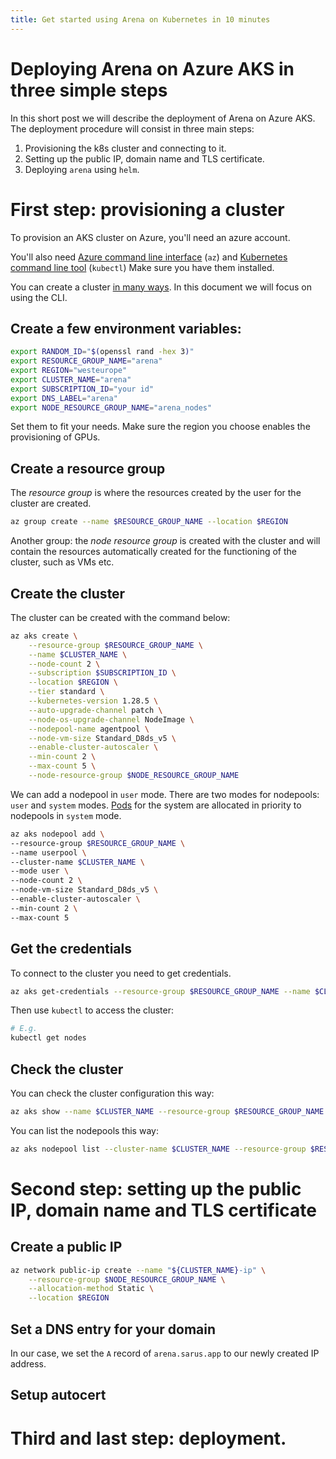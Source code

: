 ```yaml
---
title: Get started using Arena on Kubernetes in 10 minutes
---
```


# Deploying Arena on Azure AKS in three simple steps

In this short post we will describe the deployment of Arena on Azure AKS.
The deployment procedure will consist in three main steps:

1. Provisioning the k8s cluster and connecting to it.
2. Setting up the public IP, domain name and TLS certificate.
3. Deploying `arena` using `helm`.

# First step: provisioning a cluster

To provision an AKS cluster on Azure, you'll need an azure account.

You'll also need [Azure command line interface](https://learn.microsoft.com/en-us/cli/azure/install-azure-cli) (`az`) and [Kubernetes command line tool](https://kubernetes.io/docs/reference/kubectl/) (`kubectl`)
Make sure you have them installed.

You can create a cluster [in many ways](https://learn.microsoft.com/en-us/azure/aks/learn/quick-kubernetes-deploy-cli). In this document we will focus on using the CLI.

## Create a few environment variables:
```sh
export RANDOM_ID="$(openssl rand -hex 3)"
export RESOURCE_GROUP_NAME="arena"
export REGION="westeurope"
export CLUSTER_NAME="arena"
export SUBSCRIPTION_ID="your id"
export DNS_LABEL="arena"
export NODE_RESOURCE_GROUP_NAME="arena_nodes"
```

Set them to fit your needs. Make sure the region you choose enables the provisioning of GPUs.

## Create a resource group

The *resource group* is where the resources created by the user for the cluster are created.

```sh
az group create --name $RESOURCE_GROUP_NAME --location $REGION
```

Another group: the *node resource group* is created with the cluster and will contain the resources automatically created for the functioning of the cluster, such as VMs etc.

## Create the cluster

The cluster can be created with the command below:

```sh
az aks create \
    --resource-group $RESOURCE_GROUP_NAME \
    --name $CLUSTER_NAME \
    --node-count 2 \
    --subscription $SUBSCRIPTION_ID \
    --location $REGION \
    --tier standard \
    --kubernetes-version 1.28.5 \
    --auto-upgrade-channel patch \
    --node-os-upgrade-channel NodeImage \
    --nodepool-name agentpool \
    --node-vm-size Standard_D8ds_v5 \
    --enable-cluster-autoscaler \
    --min-count 2 \
    --max-count 5 \
    --node-resource-group $NODE_RESOURCE_GROUP_NAME
```

We can add a nodepool in `user` mode. There are two modes for nodepools: `user` and `system` modes. [Pods](https://kubernetes.io/docs/concepts/workloads/pods/) for the system are allocated in priority to nodepools in `system` mode.

```sh
az aks nodepool add \
--resource-group $RESOURCE_GROUP_NAME \
--name userpool \
--cluster-name $CLUSTER_NAME \
--mode user \
--node-count 2 \
--node-vm-size Standard_D8ds_v5 \
--enable-cluster-autoscaler \
--min-count 2 \
--max-count 5
```

## Get the credentials

To connect to the cluster you need to get credentials.

```sh
az aks get-credentials --resource-group $RESOURCE_GROUP_NAME --name $CLUSTER_NAME
```

Then use `kubectl` to access the cluster:

```sh
# E.g.
kubectl get nodes
```

## Check the cluster

You can check the cluster configuration this way:

```sh
az aks show --name $CLUSTER_NAME --resource-group $RESOURCE_GROUP_NAME
```

You can list the nodepools this way:

```sh
az aks nodepool list --cluster-name $CLUSTER_NAME --resource-group $RESOURCE_GROUP_NAME
```

# Second step: setting up the public IP, domain name and TLS certificate

## Create a public IP

```sh
az network public-ip create --name "${CLUSTER_NAME}-ip" \
    --resource-group $NODE_RESOURCE_GROUP_NAME \
    --allocation-method Static \
    --location $REGION
```

## Set a DNS entry for your domain

In our case, we set the `A` record of `arena.sarus.app` to our newly created IP address.

## Setup autocert




# Third and last step: deployment.